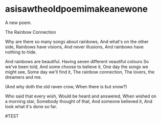 # asisawtheoldpoemimakeanewone
A new poem.

The Rainbow Connection

Why are there so many songs about rainbows,
And what's on the other side,
Rainbows have visions,
And never illusions,
And rainbows have nothing to hide.

And rainbows are beautiful. 
Having seven different veautiful colours
So we've been told,
And some choose to believe it,
One day the songs we might see,
Some day we'll find it,
The rainbow connection,
The lovers, the dreamers and me.

(And why doth the old raven crow,
 When there is but snow?)

Who said that every wish,
Would be heard and answered,
When wished on a morning star,
Somebody thought of that,
And someone believed it,
And look what it's done so far.

#TEST
